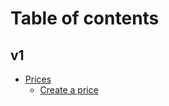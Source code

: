 # Table of contents

## v1

* [Prices](README.md)
  * [Create a price](v1/prices/create-a-price.md)
